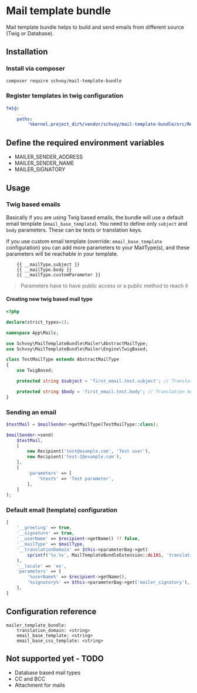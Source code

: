 # Mail template bundle

Mail template bundle helps to build and send emails from different source (Twig or Database).

## Installation

### Install via composer 
```bash
composer require schvoy/mail-template-bundle
```

### Register templates in twig configuration 

```yaml 
twig:
    ...
    paths:
        '%kernel.project_dir%/vendor/schvoy/mail-template-bundle/src/Resources/views': MailTemplateBundle
```

## Define the required environment variables

* MAILER_SENDER_ADDRESS
* MAILER_SENDER_NAME
* MAILER_SIGNATORY

## Usage

### Twig based emails

Basically if you are using Twig based emails, the bundle will use a default email template (`email_base_template`).
You need to define only `subject` and `body` parameters. 
These can be texts or translation keys.

If you use custom email template (override: `email_base_template` configuration) you can add more parameters to your MailType(s),
and these parameters will be reachable in your template. 

```twig
    {{ __mailType.subject }}
    {{ __mailType.body }}
    {{ __mailType.customParameter }}
```

> Parameters have to have public access or a public method to reach it

#### Creating new twig based mail type

```php
<?php

declare(strict_types=1);

namespace App\Mails;

use Schvoy\MailTemplateBundle\Mailer\AbstractMailType;
use Schvoy\MailTemplateBundle\Mailer\Engine\TwigBased;

class TestMailType extends AbstractMailType
{
    use TwigBased;

    protected string $subject = 'first_email.test.subject'; // Translation key

    protected string $body = 'first_email.test.body'; // Translation key
}
```

### Sending an email

```php
$testMail = $mailSender->getMailType(TestMailType::class);

$mailSender->send(
    $testMail,
    [
        new Recipient('test@example.com', 'Test user'),
        new Recipient('test-2@example.com'),
    ],
    [
        'parameters' => [
            '%test%' => 'Test parameter',
        ],
    ]
);
```

### Default email (template) configuration

```php
[
    '__greeting' => true,
    '__signature' => true,
    '__userName' => $recipient->getName() ?? false,
    '__mailType' => $mailType,
    '__translationDomain' => $this->parameterBag->get(
        sprintf('%s.%s', MailTemplateBundleExtension::ALIAS, 'translation_domain')
    ),
    '__locale' => 'en',
    'parameters' => [
        '%userName%' => $recipient->getName(),
        '%signatory%' => $this->parameterBag->get('mailer_signatory'),
    ],
]
```

## Configuration reference

```
mailer_template_bundle:
    translation_domain: <string>
    email_base_template: <string>
    email_base_css_template: <string>
```

## Not supported yet - TODO

* Database based mail types
* CC and BCC 
* Attachment for mails
